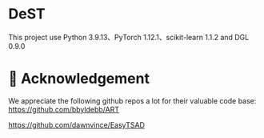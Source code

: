 # DeST
This project use Python 3.9.13、PyTorch 1.12.1、scikit-learn 1.1.2 and DGL 0.9.0


# 🎉 Acknowledgement
We appreciate the following github repos a lot for their valuable code base:
https://github.com/bbyldebb/ART

https://github.com/dawnvince/EasyTSAD
